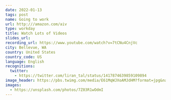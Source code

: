 ```yaml
---
date: 2022-01-13
tags: post
name: Going to work
url: http:///amazon.com/aiv
type: workday
title: Watch Lots of Videos
slides_url:
recording_url: https://www.youtube.com/watch?v=7tCNu4CnjVc
city: Bellevue, WA
country: United States
country_code: US
language: English
recognitions:
  twitter:
    - https://twitter.com/liran_tal/status/1417874639859109894
image_header: https://pbs.twimg.com/media/E61MqWJXoAMJdHM?format=jpg&name=4096x4096
images:
  - https://unsplash.com/photos/7Z03R1wOdmI
---
```

